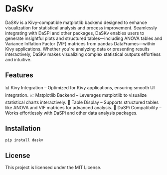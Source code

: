 # DaSKv

DaSKv is a Kivy-compatible matplotlib backend designed to enhance visualization for statistical analysis and process improvement. Seamlessly integrating with DaSPi and other packages, DaSKv enables users to generate insightful plots and structured tables—including ANOVA tables and Variance Inflation Factor (VIF) matrices from pandas DataFrames—within Kivy applications. Whether you're analyzing data or presenting results interactively, DaSKv makes visualizing complex statistical outputs effortless and intuitive.

## Features
📊 Kivy Integration – Optimized for Kivy applications, ensuring smooth UI integration.
📈 Matplotlib Backend – Leverages matplotlib to visualize statistical charts interactively.
📑 Table Display – Supports structured tables like ANOVA and VIF matrices for advanced analysis.
🔗 DaSPi Compatibility – Works effortlessly with DaSPi and other data analysis packages.

## Installation

``` bash
pip install daskv
```

## License

This project is licensed under the MIT License.

